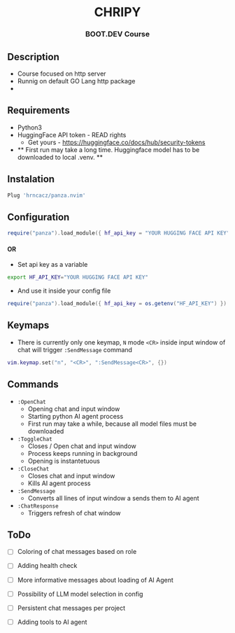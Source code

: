 <div align="center">

# CHRIPY
### BOOT.DEV Course

</div>

## Description

- Course focused on http server
- Runnig on default GO Lang http package
- 


## Requirements

- Python3
- HuggingFace API token - READ rights
    - Get yours - https://huggingface.co/docs/hub/security-tokens
- ** First run may take a long time. Huggingface model has to be downloaded to local .venv. **


## Instalation

```lua
Plug 'hrncacz/panza.nvim'

```

## Configuration

```lua
require("panza").load_module({ hf_api_key = "YOUR HUGGING FACE API KEY" })
```
#### OR
- Set api key as a variable
```bash
export HF_API_KEY="YOUR HUGGING FACE API KEY"
```
- And use it inside your config file
```lua
require("panza").load_module({ hf_api_key = os.getenv("HF_API_KEY") })
```

## Keymaps

- There is currently only one keymap, `N` mode `<CR>` inside input window of chat will trigger `:SendMessage` command
```lua
vim.keymap.set("n", "<CR>", ":SendMessage<CR>", {})
```


## Commands

- `:OpenChat`
    - Opening chat and input window
    - Starting python AI agent process
    - First run may take a while, because all model files must be downloaded
- `:ToggleChat`
    - Closes / Open chat and input window
    - Process keeps running in background
    - Opening is instantetuous
- `:CloseChat`
    - Closes chat and input window
    - Kills AI agent process
- `:SendMessage`
    - Converts all lines of input window a sends them to AI agent
- `:ChatResponse`
    - Triggers refresh of chat window


## ToDo

- [ ] Coloring of chat messages based on role
- [ ] Adding health check
- [ ] More informative messages about loading of AI Agent
- [ ] Possibility of LLM model selection in config
- [ ] Persistent chat messages per project
- [ ] Adding tools to AI agent



